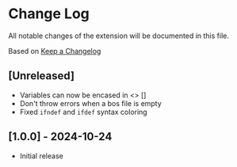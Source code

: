 # Change Log

All notable changes of the extension will be documented in this file.

Based on [Keep a Changelog](http://keepachangelog.com/)

## [Unreleased]

- Variables can now be encased in <> []
- Don't throw errors when a bos file is empty
- Fixed `ifndef` and `ifdef` syntax coloring

## [1.0.0] - 2024-10-24

- Initial release